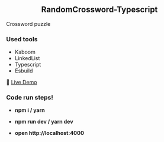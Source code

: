 <h2  align="center">RandomCrossword-Typescript</h2>

Crossword puzzle

### Used tools ###
* Kaboom
* LinkedList
* Typescript
* Esbuild

:rocket: [Live Demo](https://ozgur-can.github.io/RandomCrossword-Typescript/ "Live Demo")

### Code run steps! ###

-  **npm i / yarn**

- **npm run dev / yarn dev**

- **open http://localhost:4000**
